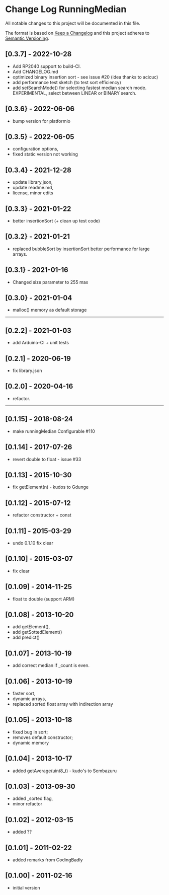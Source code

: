 # Change Log RunningMedian

All notable changes to this project will be documented in this file.

The format is based on [Keep a Changelog](http://keepachangelog.com/)
and this project adheres to [Semantic Versioning](http://semver.org/).


## [0.3.7] - 2022-10-28
- Add RP2040 support to build-CI.
- Add CHANGELOG.md
- optimized binary insertion sort - see issue #20 (idea thanks to acicuc)
- add performance test sketch (to test sort efficiency)
- add setSearchMode() for selecting fastest median search mode.  
  EXPERIMENTAL, select between LINEAR or BINARY search.  


## [0.3.6} - 2022-06-06
- bump version for platformio

## [0.3.5} - 2022-06-05
- configuration options, 
- fixed static version not working

## [0.3.4} - 2021-12-28
- update library.json, 
- update readme.md, 
- license, minor edits

## [0.3.3} - 2021-01-22  
- better insertionSort (+ clean up test code)

## [0.3.2} - 2021-01-21  
- replaced bubbleSort by insertionSort
  better performance for large arrays.

## [0.3.1} - 2021-01-16
- Changed size parameter to 255 max

## [0.3.0} - 2021-01-04
- malloc() memory as default storage

----

## [0.2.2] - 2021-01-03
- add Arduino-CI + unit tests

## [0.2.1] - 2020-06-19
- fix library.json

## [0.2.0] - 2020-04-16
- refactor.

----

## [0.1.15] - 2018-08-24
- make runningMedian Configurable #110

## [0.1.14] - 2017-07-26
- revert double to float - issue #33

## [0.1.13] - 2015-10-30
- fix getElement(n) - kudos to Gdunge

## [0.1.12] - 2015-07-12
- refactor constructor + const

## [0.1.11] - 2015-03-29
- undo 0.1.10 fix clear

## [0.1.10] - 2015-03-07
- fix clear

## [0.1.09] - 2014-11-25
- float to double (support ARM)

## [0.1.08] - 2013-10-20
- add getElement(), 
- add getSottedElement() 
- add predict()

## [0.1.07] - 2013-10-19
- add correct median if \_count is even.

## [0.1.06] - 2013-10-19
- faster sort, 
- dynamic arrays, 
- replaced sorted float array with indirection array

## [0.1.05] - 2013-10-18
- fixed bug in sort; 
- removes default constructor; 
- dynamic memory

## [0.1.04] - 2013-10-17
- added getAverage(uint8_t) - kudo's to Sembazuru

## [0.1.03] - 2013-09-30
- added \_sorted flag, 
- minor refactor

## [0.1.02] - 2012-03-15  
- added ??

## [0.1.01] - 2011-02-22
- added remarks from CodingBadly

## [0.1.00] - 2011-02-16
- initial version

